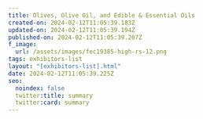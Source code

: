 ```yaml
---
title: Olives, Olive Oil, and Edible & Essential Oils
created-on: 2024-02-12T11:05:39.183Z
updated-on: 2024-02-12T11:05:39.194Z
published-on: 2024-02-12T11:05:39.207Z
f_image:
  url: /assets/images/fec19385-high-rs-12.png
tags: exhibitors-list
layout: "[exhibitors-list].html"
date: 2024-02-12T11:05:39.225Z
seo:
  noindex: false
  twitter:title: summary
  twitter:card: summary
---
```

